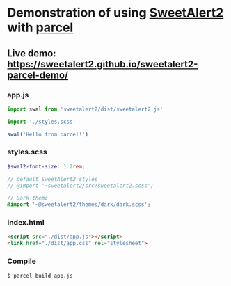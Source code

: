 # Demonstration of using [SweetAlert2](https://github.com/sweetalert2/sweetalert2) with [parcel](https://parceljs.org/)

## Live demo: https://sweetalert2.github.io/sweetalert2-parcel-demo/

### app.js

```js
import swal from 'sweetalert2/dist/sweetalert2.js'

import './styles.scss'

swal('Hello from parcel!')
```

### styles.scss

```scss
$swal2-font-size: 1.2rem;

// default SweetAlert2 styles
// @import '~sweetalert2/src/sweetalert2.scss';

// Dark theme
@import '~@sweetalert2/themes/dark/dark.scss';
```

### index.html

```html
<script src="./dist/app.js"></script>
<link href="./dist/app.css" rel="stylesheet">
```

### Compile

```sh
$ parcel build app.js
```
